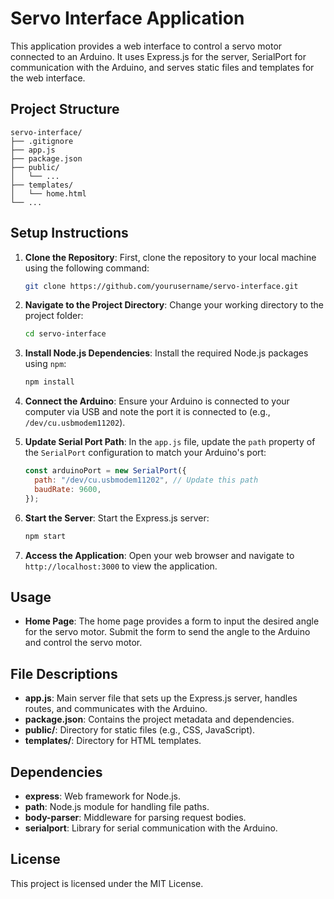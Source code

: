 # Servo Interface Application

This application provides a web interface to control a servo motor connected to an Arduino. It uses Express.js for the server, SerialPort for communication with the Arduino, and serves static files and templates for the web interface.

## Project Structure

```
servo-interface/
├── .gitignore
├── app.js
├── package.json
├── public/
│   └── ...
├── templates/
│   └── home.html
└── ...
```

## Setup Instructions

1. **Clone the Repository**:
    First, clone the repository to your local machine using the following command:

    ```bash
    git clone https://github.com/yourusername/servo-interface.git
    ```

2. **Navigate to the Project Directory**:
    Change your working directory to the project folder:

    ```bash
    cd servo-interface
    ```

3. **Install Node.js Dependencies**:
    Install the required Node.js packages using `npm`:

    ```bash
    npm install
    ```

4. **Connect the Arduino**:
    Ensure your Arduino is connected to your computer via USB and note the port it is connected to (e.g., `/dev/cu.usbmodem11202`).

5. **Update Serial Port Path**:
    In the `app.js` file, update the `path` property of the `SerialPort` configuration to match your Arduino's port:

    ```js
    const arduinoPort = new SerialPort({
      path: "/dev/cu.usbmodem11202", // Update this path
      baudRate: 9600,
    });
    ```

6. **Start the Server**:
    Start the Express.js server:

    ```bash
    npm start
    ```

7. **Access the Application**:
    Open your web browser and navigate to `http://localhost:3000` to view the application.

## Usage

- **Home Page**:
    The home page provides a form to input the desired angle for the servo motor. Submit the form to send the angle to the Arduino and control the servo motor.

## File Descriptions

- **app.js**: Main server file that sets up the Express.js server, handles routes, and communicates with the Arduino.
- **package.json**: Contains the project metadata and dependencies.
- **public/**: Directory for static files (e.g., CSS, JavaScript).
- **templates/**: Directory for HTML templates.

## Dependencies

- **express**: Web framework for Node.js.
- **path**: Node.js module for handling file paths.
- **body-parser**: Middleware for parsing request bodies.
- **serialport**: Library for serial communication with the Arduino.

## License

This project is licensed under the MIT License.